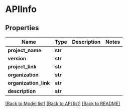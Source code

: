 # APIInfo

## Properties
Name | Type | Description | Notes
------------ | ------------- | ------------- | -------------
**project_name** | **str** |  | 
**version** | **str** |  | 
**project_link** | **str** |  | 
**organization** | **str** |  | 
**organization_link** | **str** |  | 
**description** | **str** |  | 

[[Back to Model list]](../README.md#documentation-for-models) [[Back to API list]](../README.md#documentation-for-api-endpoints) [[Back to README]](../README.md)


